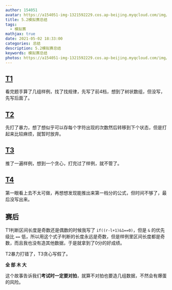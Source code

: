 ```yaml
---
author: 154051
avatar: https://a154051-img-1321592229.cos.ap-beijing.myqcloud.com/img/头像new.jpg
title: 5.2模拟赛总结
tags:
  - 模拟赛
mathjax: true
date: 2021-05-02 18:33:00
categories: 总结
description: 5.2模拟赛总结
keywords: 模拟赛总结
photos: https://a154051-img-1321592229.cos.ap-beijing.myqcloud.com/img/5-2.jpg
---
```


## [T1](https://www.luogu.com.cn/problem/P6225)

看完题手算了几组样例，找了找规律，先写了前4档，想到了树状数组，但没写，先写后面了。

## [T2](https://www.luogu.com.cn/problem/P6273)

先打了暴力，想了想似乎可以存每个字符出现的次数然后转移到下个状态，但是打起来比较麻烦，就暂时放弃。

## [T3](https://www.luogu.com.cn/problem/P6116)

推了一遍样例，想到一个贪心，打完过了样例，就不管了。

## [T4](https://www.luogu.com.cn/problem/P6274)

第一眼看上去不太可做，再想想发现能推出来第一档分的公式，但时间不够了，最后没写出来。

## 赛后

T1判断区间长度是奇数还是偶数的时候我写了 `if((r-l+1)&1==0)`，但是 `&` 的优先级比 `==` 低，所以用这个式子判断的长度永远是奇数，但是样例里区间长度都是奇数，而且我也没有造其他数据，于是就拿到了0分的好成绩。

T2暴力打错了，T3贪心写假了。

**全 部 木 大**

这个故事告诉我们**考试时一定要对拍**，就算不对拍也要造几组数据，不然会有爆蛋的风险。